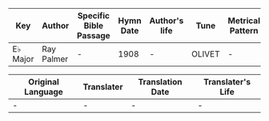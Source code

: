 Key | Author   | Specific Bible Passage     |Hymn Date |Author's life |Tune |Metrical Pattern   |Composer/Source
-- | --------- | ---------------------------|----------|--------------|-----|-------------------|-------------  
E♭ Major |Ray Palmer |- |1908 |- |OLIVET |- |Lowell Mason

Original Language | Translater | Translation Date   | Translater's Life  
----------------- | --------- | --------------------|-------------     
\- |- |- |-
